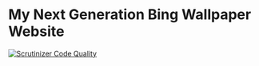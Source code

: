 # My Next Generation Bing Wallpaper Website

[![Scrutinizer Code Quality](https://scrutinizer-ci.com/g/bohanyang/new-homepage-gallery/badges/quality-score.png?b=master)](https://scrutinizer-ci.com/g/bohanyang/new-homepage-gallery/?branch=master)
